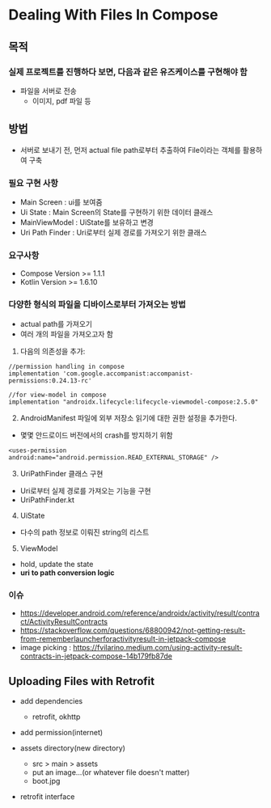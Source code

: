 # Dealing With Files In Compose

## 목적
### 실제 프로젝트를 진행하다 보면, 다음과 같은 유즈케이스를 구현해야 함
* 파일을 서버로 전송
  * 이미지, pdf 파일 등

## 방법
* 서버로 보내기 전, 먼저 actual file path로부터 추출하여 File이라는 객체를 활용하여 구축

### 필요 구현 사항
* Main Screen : ui를 보여줌
* Ui State : Main Screen의 State를 구현하기 위한 데이터 클래스 
* MainViewModel : UiState를 보유하고 변경
* Uri Path Finder : Uri로부터 실제 경로를 가져오기 위한 클래스

### 요구사항
* Compose Version >= 1.1.1
* Kotlin Version >= 1.6.10

### 다양한 형식의 파일을 디바이스로부터 가져오는 방법
* actual path를 가져오기
* 여러 개의 파일을 가져오고자 함

1. 다음의 의존성을 추가:
```
//permission handling in compose
implementation 'com.google.accompanist:accompanist-permissions:0.24.13-rc'

//for view-model in compose
implementation "androidx.lifecycle:lifecycle-viewmodel-compose:2.5.0"
```

2. AndroidManifest 파일에 외부 저장소 읽기에 대한 권한 설정을 추가한다.
* 몇몇 안드로이드 버전에서의 crash를 방지하기 위함
```
<uses-permission android:name="android.permission.READ_EXTERNAL_STORAGE" />
```

3. UriPathFinder 클래스 구현
* Uri로부터 실제 경로를 가져오는 기능을 구현
* UriPathFinder.kt

4. UiState
* 다수의 path 정보로 이뤄진 string의 리스트

5. ViewModel
* hold, update the state
* **uri to path conversion logic**

### 이슈
* https://developer.android.com/reference/androidx/activity/result/contract/ActivityResultContracts
* https://stackoverflow.com/questions/68800942/not-getting-result-from-rememberlauncherforactivityresult-in-jetpack-compose
* image picking : https://fvilarino.medium.com/using-activity-result-contracts-in-jetpack-compose-14b179fb87de


## Uploading Files with Retrofit
* add dependencies
  * retrofit, okhttp

* add permission(internet)

* assets directory(new directory)
  * src > main > assets
  * put an image...(or whatever file doesn't matter)
  * boot.jpg

* retrofit interface

